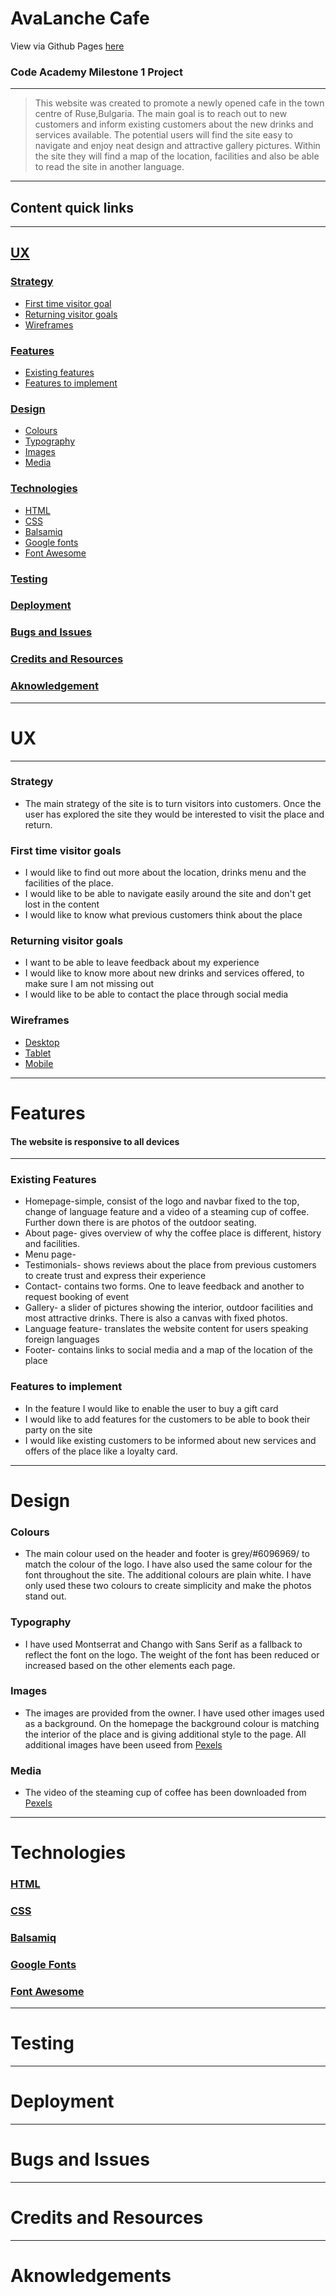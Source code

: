 # AvaLanche Cafe

View via Github Pages [here]()
### Code Academy Milestone 1 Project
---
 >This website was created to promote a newly opened cafe in the town centre of Ruse,Bulgaria. The main goal is to reach out to new customers and inform existing customers about the new drinks and services available. The potential users will find the site easy to navigate and enjoy neat design and attractive gallery pictures. Within the site they will find a map of the location, facilities and also be able to read the site in another language.
 ---
 ## Content quick links
 ---
 ## [UX](#ux)
 ### [Strategy](#strategy)
 * [First time visitor goal](#first-time-visitor-goals)
 * [Returning visitor goals](#returning-visitor-goals)
 * [Wireframes](#wireframes)
 ### [Features](#features)
 * [Existing features](#existing-features)
 * [Features to implement](#features-to-implement)
 ### [Design](#design)
 * [Colours](#colours)
 * [Typography](#typography)
 * [Images](#images)
 * [Media](#media)
 ### [Technologies](#technologies)
 * [HTML](#HTML)
 * [CSS](#CSS)
 * [Balsamiq](#balsamiq)
 * [Google fonts](#google-fonts)
 * [Font Awesome](https://fontawesome.com/)
 ### [Testing](#testing)
 ### [Deployment](#deployment)
 ### [Bugs and Issues](#bugs-and-issues)
 ### [Credits and Resources](#credits-and-resources)
 ### [Aknowledgement](aknowledgement)
 ---

# UX
---
### Strategy 
- The main strategy of the site is to turn visitors into customers. Once the user has explored the site they would be interested to visit the place and return.
### First time visitor goals
 - I would like to find out more about the location, drinks menu and the facilities of the place.
- I would like to be able to navigate easily around the site and don't get lost in the content
- I would like to know what previous customers think about the place
### Returning visitor goals
- I want to be able to leave feedback about my experience
- I would like to know more about new drinks and services offered, to make sure I am not missing out
- I would like to be able to contact the place through social media
### Wireframes
- [Desktop](wireframes/desktopwire.pdf)
- [Tablet]()
- [Mobile]()
---
# Features
#### The website is responsive to all devices
---
### Existing Features
- Homepage-simple, consist of the logo and navbar fixed to the top, change of language feature and a video of a steaming cup of coffee. Further down there is are photos of the outdoor seating. 
- About page- gives overview of why the coffee place is different, history and facilities. 
- Menu page- 
- Testimonials- shows reviews about the place from previous customers to create trust and express their experience
- Contact- contains two forms. One to leave feedback and another to request booking of event 
- Gallery- a slider of pictures showing the interior, outdoor facilities and most attractive drinks. There is also a canvas with fixed photos.
- Language feature- translates the website content for users speaking foreign languages
- Footer- contains links to social media and a map of the location of the place
### Features to implement
- In the feature I would like to enable the user to buy a gift card
- I would like to add features for the customers to be able to book their party on the site
- I would like existing customers to be informed about new services and offers of the place like a loyalty card.
---
# Design
### Colours
- The main colour used on the header and footer is grey/#6096969/ to match the colour of the logo. I have also used the same colour for the font throughout the site. The additional colours are plain white. I have only used these two colours to create simplicity and make the photos stand out.
### Typography
- I have used Montserrat and Chango with Sans Serif as a fallback to reflect the font on the logo. The weight of the font has been reduced or increased based on the other elements each page.
### Images
- The images are provided from the owner. I have used other images used as a background. On the homepage the background colour is matching the interior of the place and is giving additional style to the page. All additional images have been useed from [Pexels](https://www.pexels.com/)
### Media
- The video of the steaming cup of coffee has been downloaded from [Pexels](https://www.pexels.com/)


---
# Technologies  

### [HTML](W3schools.com/html/default.asp)
### [CSS](https://www.w3schools.com/css/)
### [Balsamiq](https://balsamiq.com/)
### [Google Fonts](https://fonts.google.com/)
### [Font Awesome](https://fontawesome.com/)

---
# Testing
---
# Deployment
---
# Bugs and Issues
---
# Credits and Resources
---
# Aknowledgements

